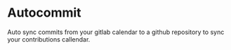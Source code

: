 # Autocommit

Auto sync commits from your gitlab calendar to a github repository to sync your contributions callendar.
